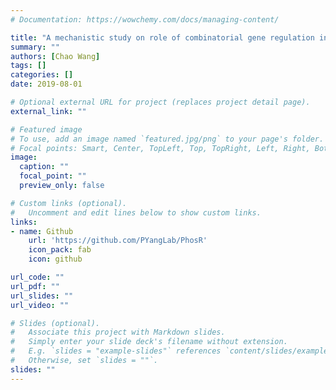 ```yaml
---
# Documentation: https://wowchemy.com/docs/managing-content/

title: "A mechanistic study on role of combinatorial gene regulation in controlling gene expression noise through direct observation on the transcriptional activities in single cells."
summary: ""
authors: [Chao Wang]
tags: []
categories: []
date: 2019-08-01

# Optional external URL for project (replaces project detail page).
external_link: ""

# Featured image
# To use, add an image named `featured.jpg/png` to your page's folder.
# Focal points: Smart, Center, TopLeft, Top, TopRight, Left, Right, BottomLeft, Bottom, BottomRight.
image:
  caption: ""
  focal_point: ""
  preview_only: false

# Custom links (optional).
#   Uncomment and edit lines below to show custom links.
links:
- name: Github
    url: 'https://github.com/PYangLab/PhosR'
    icon_pack: fab
    icon: github

url_code: ""
url_pdf: ""
url_slides: ""
url_video: ""

# Slides (optional).
#   Associate this project with Markdown slides.
#   Simply enter your slide deck's filename without extension.
#   E.g. `slides = "example-slides"` references `content/slides/example-slides.md`.
#   Otherwise, set `slides = ""`.
slides: ""
---
```

